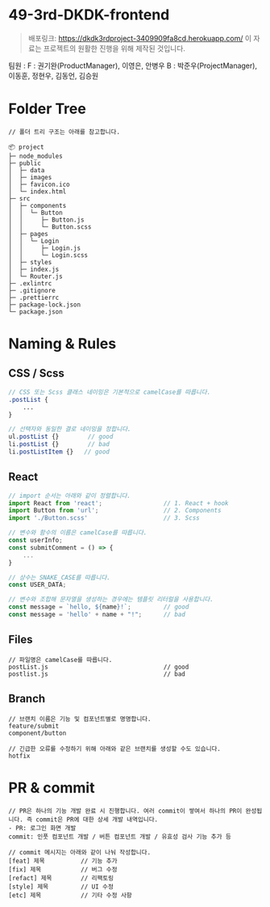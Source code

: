 # 49-3rd-DKDK-frontend
> 배포링크: https://dkdk3rdproject-3409909fa8cd.herokuapp.com/
> 이 자료는 프로젝트의 원활한 진행을 위해 제작된 것입니다.

팀원 : F : 권기완(ProductManager), 이영은, 안병우 B : 박준우(ProjectManager), 이동훈, 정현우, 김동언, 김승원

# Folder Tree

```
// 폴더 트리 구조는 아래를 참고합니다.

📦 project
├─ node_modules
├─ public
│  ├─ data
│  ├─ images
│  ├─ favicon.ico
│  └─ index.html
├─ src
│  ├─ components
│  │  └─ Button
│  │     ├─ Button.js
│  │     └─ Button.scss
│  ├─ pages
│  │  └─ Login
│  │     ├─ Login.js
│  │     └─ Login.scss
│  ├─ styles
│  ├─ index.js
│  └─ Router.js
├─ .exlintrc
├─ .gitignore
├─ .prettierrc
├─ package-lock.json
└─ package.json
```

# Naming & Rules

## CSS / Scss

```scss
// CSS 또는 Scss 클래스 네이밍은 기본적으로 camelCase를 따릅니다.
.postList {
	...
}

// 선택자와 동일한 결로 네이밍을 정합니다.
ul.postList {}        // good
li.postList {}        // bad
li.postListItem {}   // good
```

## React

```jsx
// import 순서는 아래와 같이 정렬합니다.
import React from 'react';                 // 1. React + hook
import Button from 'url';                  // 2. Components
import './Button.scss'                     // 3. Scss

// 변수와 함수의 이름은 camelCase를 따릅니다.
const userInfo;
const submitComment = () => {
	...
}

// 상수는 SNAKE_CASE를 따릅니다.
const USER_DATA;

// 변수와 조합해 문자열을 생성하는 경우에는 템플릿 리터럴을 사용합니다.
const message = `hello, ${name}!`;         // good
const message = 'hello' + name + "!";      // bad
```

## Files

```
// 파일명은 camelCase를 따릅니다.
postList.js                                // good
postlist.js                                // bad
```

## Branch

```
// 브랜치 이름은 기능 및 컴포넌트별로 명명합니다.
feature/submit
component/button

// 긴급한 오류를 수정하기 위해 아래와 같은 브랜치를 생성할 수도 있습니다.
hotfix
```

# PR & commit

```
// PR은 하나의 기능 개발 완료 시 진행합니다. 여러 commit이 쌓여서 하나의 PR이 완성됩니다. 즉 commit은 PR에 대한 상세 개발 내역입니다.
- PR: 로그인 화면 개발
commit: 인풋 컴포넌트 개발 / 버튼 컴포넌트 개발 / 유효성 검사 기능 추가 등

// commit 메시지는 아래와 같이 나눠 작성합니다.
[feat] 제목          // 기능 추가
[fix] 제목           // 버그 수정
[refact] 제목        // 리팩토링
[style] 제목         // UI 수정
[etc] 제목           // 기타 수정 사항
```
